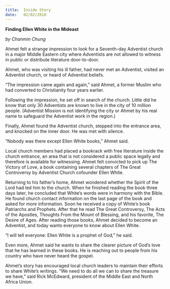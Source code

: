```yaml
---
title:  Inside Story
date:   02/02/2018
---
```


**Finding Ellen White in the Mideast**

*by Chanmin Chung*

Ahmet felt a strange impression to look for a Seventh-day Adventist church in a major Middle Eastern city where Adventists are not allowed to witness in public or distribute literature door-to-door.

Ahmet, who was visiting his ill father, had never met an Adventist, visited an Adventist church, or heard of Adventist beliefs.

“The impression came again and again,” said Ahmet, a former Muslim who had converted to Christianity four years earlier.

Following the impression, he set off in search of the church. Little did he know that only 30 Adventists are known to live in the city of 10 million people. (Adventist Mission is not identifying the city or Ahmet by his real name to safeguard the Adventist work in the region.)

Finally, Ahmet found the Adventist church, stepped into the entrance area, and knocked on the inner door. He was met with silence.

“Nobody was there except Ellen White books,” Ahmet said.

Local church members had placed a bookrack with free literature inside the church entrance, an area that is not considered a public space legally and therefore is available for witnessing. Ahmet felt convicted to pick up The Victory of Love, a book containing several chapters of The Great Controversy by Adventist Church cofounder Ellen White.

Returning to his father’s home, Ahmet wondered whether the Spirit of the Lord had led him to the church. When he finished reading the book three days later, he concluded that White’s words were in harmony with the Bible. He found church contact information on the last page of the book and asked for more information. Soon he received a copy of White’s book Patriarchs and Prophets. After that he read The Great Controversy, The Acts of the Apostles, Thoughts From the Mount of Blessing, and his favorite, The Desire of Ages. After reading those books, Ahmet decided to become an Adventist, and today wants everyone to know about Ellen White.

“I will tell everyone: Ellen White is a prophet of God,” he said.

Even more, Ahmet said he wants to share the clearer picture of God’s love that he has learned in these books. He is reaching out to people from his country who have never heard the gospel.

Ahmet’s story has encouraged local church leaders to maintain their efforts to share White’s writings. “We need to do all we can to share the treasure we have,” said Rick McEdward, president of the Middle East and North Africa Union.